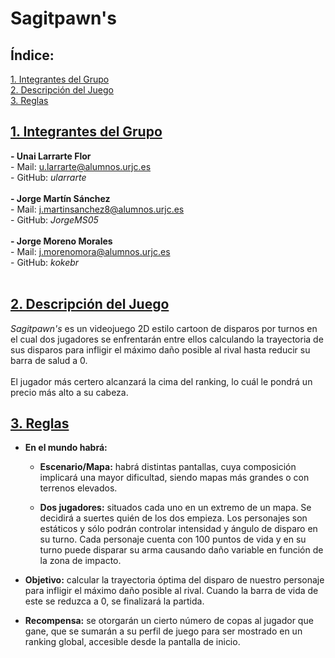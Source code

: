 # Sagitpawn's


  ## Índice: 
<a href="#grupos">1. Integrantes del Grupo</a><br>
<a href="#desc">2. Descripción del Juego</a><br>
<a href="#reglas">3. Reglas</a><br>

<div id="grupos">
        <h2>
            <a href="#TOC">1. Integrantes del Grupo</a>
        </h2>
        <p>
            <strong>- Unai Larrarte Flor</strong><br>    
            - Mail: <a href="mailto:u.larrarte@alumnos.urjc.es">u.larrarte@alumnos.urjc.es</a><br>
          - GitHub: <i>ularrarte</i> <br><br>
            <strong>- Jorge Martín Sánchez </strong><br>
            - Mail: <a href="mailto:j.martinsanchez8@alumnos.urjc.es">j.martinsanchez8@alumnos.urjc.es</a><br>
          - GitHub: <i>JorgeMS05</i><br><br>
            <strong>- Jorge Moreno Morales</strong><br>    
            - Mail: <a href="mailto:j.morenomora@alumnos.urjc.es">j.morenomora@alumnos.urjc.es</a><br>
          - GitHub: <i>kokebr</i><br><br>
   </p>
 </div>
 
 <div id="desc">
        <h2>
            <a href="#TOC">2. Descripción del Juego</a>
        </h2>
        <p>
          <i>Sagitpawn's</i> es un videojuego 2D estilo cartoon de disparos por turnos en el cual dos jugadores se enfrentarán entre ellos calculando la trayectoria de sus disparos para infligir el máximo daño posible al rival hasta reducir su barra de salud a 0. 
          <br><br>
          El jugador más certero alcanzará la cima del ranking, lo cuál le pondrá un precio más alto a su cabeza.
   </p>
 </div>
 
 <div id="reglas">
        <h2>
            <a href="#TOC">3. Reglas</a>
        </h2>
  
  <ul>  
    <li><p><strong>En el mundo habrá:</strong></p>
     <ul>
       <li> <p><strong>Escenario/Mapa:</strong> habrá distintas pantallas, cuya composición implicará una mayor dificultad, siendo mapas más grandes o con terrenos elevados.</p>
       </li>
      <li><p><strong>Dos jugadores:</strong> situados cada uno en un extremo de un mapa. Se decidirá a suertes quién de los dos empieza. Los personajes son estáticos y sólo podrán controlar intensidad y ángulo de disparo en su turno. Cada personaje cuenta con 100 puntos de vida y en su turno puede disparar su arma causando daño variable en función de la zona de impacto.</p>
      </li>    
    </ul>
    </li>
   <li><p><strong>Objetivo:</strong> calcular la trayectoria óptima del disparo de nuestro personaje para infligir el máximo daño posible al rival. Cuando la barra de vida de este se reduzca a 0, se finalizará la partida.</p>
   </li>
  <li><p><strong>Recompensa:</strong> se otorgarán un cierto número de copas al jugador que gane, que se sumarán a su perfil de juego para ser mostrado en un ranking global, accesible desde la pantalla de inicio. </p>
  </li>
 </ul>
  
</div>

<!--
---
## Fase 2: Desarrollo del juego en local
<div id="fase2"> 
  <h2>Objetivos:</h2>
  <ul>
    <li>Diseñar el sistema de jeugo base de Sagitpawn's</li>
    <li>Diseño del html, así como de sprites y recursos gráficos y de audio que empleará el juego</li>
    <li>Permitir jugar una partida en local</li>
  </ul>
  <p id="cambios">El equipo de desarrollo ha creado una carpeta para el desarrollo del código del juego, que incluye archivos js, imágenes y sprites propios y un fichero html donde se ha implementado Sagitpawn's empleando Phaser. En esta fase, el equipo ha implementado la base de Sagitpawn's: un escenario con dos personajes presentes en el que ,por turnos, cargan un disparo con el que tratan de impactar al rival.<br> Se han empleado spritesheets originales para los personajes, que cuentan con animaciones básicas aún en desarrollo. Mediante ejemplos de la web de Phaser se ha podido implementar un sistema de disparo que tenga en cuenta el vector resultante de la diferencia entre la posición donde se hace click y en la que se suelta el botón, dando la opción a hacer tiros de más o menos fuerza y con distinto ángulo. Se incluye además el sistema de gestión de la vida de los personajes</p>
</div>
-->
